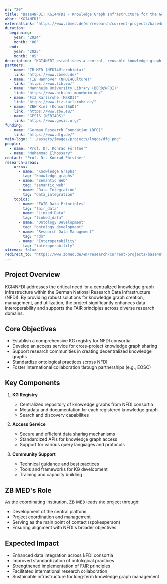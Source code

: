 ```yaml
---
nr: "20"
title: "Base4NFDI: KGI4NFDI - Knowledge Graph Infrastructure for the German National Research Data Infrastructure"
abbr: "KGI4NFDI"
externallink: "https://www.zbmed.de/en/research/current-projects/base4nfdi-kgi4nfdi"
duration:
  beginning: 
    year: "2024"
    month: "06"
  end: 
    year: "2025"
    month: "05"
description: "KGI4NFDI establishes a central, reusable knowledge graph infrastructure to enhance data interoperability and support the FAIR principles across the National Research Data Infrastructure (NFDI) in Germany."
partners:
  - name: "ZB MED (NFDI4Microbiota)"
    link: "https://www.zbmed.de/"
  - name: "TIB Hannover (NFDI4Culture)"
    link: "https://www.tib.eu/"
  - name: "Mannheim University Library (BERD@NFDI)"
    link: "https://www.bib.uni-mannheim.de/"
  - name: "FIZ Karlsruhe (MaRDI)"
    link: "https://www.fiz-karlsruhe.de/"
  - name: "ZBW Kiel (KonsortSWD)"
    link: "https://www.zbw.eu/"
  - name: "GESIS (NFDI4DS)"
    link: "https://www.gesis.org/"
funding:
  - name: "German Research Foundation (DFG)"
    link: "https://www.dfg.de/"
main-logo: "../assets/images/projects/logos/dfg.png"
people:
  - name: "Prof. Dr. Konrad Förstner"
  - name: "Muhammad Elhossary"
contact: "Prof. Dr. Konrad Förstner"
research-areas:
    areas:
      - name: "Knowledge Graphs"
        tag: "knowledge_graphs"
      - name: "Semantic Web"
        tag: "semantic_web"
      - name: "Data Integration"
        tag: "data_integration"
    topics:
      - name: "FAIR Data Principles"
        tag: "fair_data"
      - name: "Linked Data"
        tag: "linked_data"
      - name: "Ontology Development"
        tag: "ontology_development"
      - name: "Research Data Management"
        tag: "rdm"
      - name: "Interoperability"
        tag: "interoperability"
sitemap: false
redirect_to: "https://www.zbmed.de/en/research/current-projects/base4nfdi-kgi4nfdi"
---
```

## Project Overview
KGI4NFDI addresses the critical need for a centralized knowledge graph infrastructure within the German National Research Data Infrastructure (NFDI). By providing robust solutions for knowledge graph creation, management, and utilization, the project significantly enhances data interoperability and supports the FAIR principles across diverse research domains.

## Core Objectives
- Establish a comprehensive KG registry for NFDI consortia
- Develop an access service for cross-project knowledge graph sharing
- Support research communities in creating decentralized knowledge graphs
- Standardize ontological practices across NFDI
- Foster international collaboration through partnerships (e.g., EOSC)

## Key Components
1. **KG Registry**
   - Centralized repository of knowledge graphs from NFDI consortia
   - Metadata and documentation for each registered knowledge graph
   - Search and discovery capabilities

2. **Access Service**
   - Secure and efficient data sharing mechanisms
   - Standardized APIs for knowledge graph access
   - Support for various query languages and protocols

3. **Community Support**
   - Technical guidance and best practices
   - Tools and frameworks for KG development
   - Training and capacity building

## ZB MED's Role
As the coordinating institution, ZB MED leads the project through:
- Development of the central platform
- Project coordination and management
- Serving as the main point of contact (spokesperson)
- Ensuring alignment with NFDI's broader objectives

## Expected Impact
- Enhanced data integration across NFDI consortia
- Improved standardization of ontological practices
- Strengthened implementation of FAIR principles
- Facilitated international research collaboration
- Sustainable infrastructure for long-term knowledge graph management
